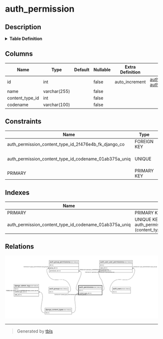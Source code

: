 # auth_permission

## Description

<details>
<summary><strong>Table Definition</strong></summary>

```sql
CREATE TABLE `auth_permission` (
  `id` int NOT NULL AUTO_INCREMENT,
  `name` varchar(255) NOT NULL,
  `content_type_id` int NOT NULL,
  `codename` varchar(100) NOT NULL,
  PRIMARY KEY (`id`),
  UNIQUE KEY `auth_permission_content_type_id_codename_01ab375a_uniq` (`content_type_id`,`codename`),
  CONSTRAINT `auth_permission_content_type_id_2f476e4b_fk_django_co` FOREIGN KEY (`content_type_id`) REFERENCES `django_content_type` (`id`)
) ENGINE=InnoDB AUTO_INCREMENT=[Redacted by tbls] DEFAULT CHARSET=utf8mb4 COLLATE=utf8mb4_0900_ai_ci
```

</details>

## Columns

| Name | Type | Default | Nullable | Extra Definition | Children | Parents | Comment |
| ---- | ---- | ------- | -------- | ---------------- | -------- | ------- | ------- |
| id | int |  | false | auto_increment | [auth_group_permissions](auth_group_permissions.md) [auth_user_user_permissions](auth_user_user_permissions.md) |  |  |
| name | varchar(255) |  | false |  |  |  |  |
| content_type_id | int |  | false |  |  | [django_content_type](django_content_type.md) |  |
| codename | varchar(100) |  | false |  |  |  |  |

## Constraints

| Name | Type | Definition |
| ---- | ---- | ---------- |
| auth_permission_content_type_id_2f476e4b_fk_django_co | FOREIGN KEY | FOREIGN KEY (content_type_id) REFERENCES django_content_type (id) |
| auth_permission_content_type_id_codename_01ab375a_uniq | UNIQUE | UNIQUE KEY auth_permission_content_type_id_codename_01ab375a_uniq (content_type_id, codename) |
| PRIMARY | PRIMARY KEY | PRIMARY KEY (id) |

## Indexes

| Name | Definition |
| ---- | ---------- |
| PRIMARY | PRIMARY KEY (id) USING BTREE |
| auth_permission_content_type_id_codename_01ab375a_uniq | UNIQUE KEY auth_permission_content_type_id_codename_01ab375a_uniq (content_type_id, codename) USING BTREE |

## Relations

![er](auth_permission.svg)

---

> Generated by [tbls](https://github.com/k1LoW/tbls)
